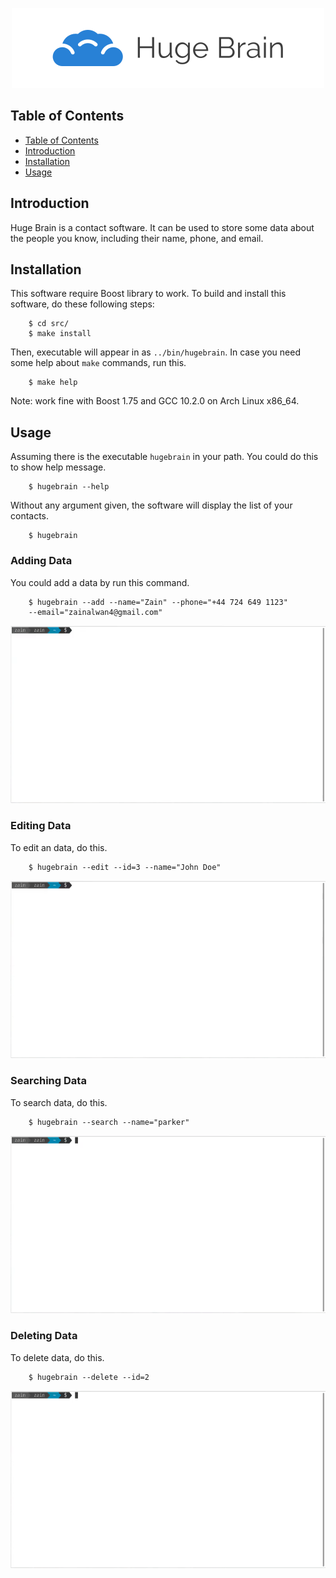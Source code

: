 <p align="center">
    <img src="https://raw.githubusercontent.com/zainalwan/hugebrain/master/assets/img/logo.png">
</p>

## Table of Contents
* [Table of Contents](#table-of-contents)
* [Introduction](#introduciton)
* [Installation](#installation)
* [Usage](#usage)

## Introduction
Huge Brain is a contact software. It can be used to store some data about the people
you know, including their name, phone, and email.

## Installation
This software require Boost library to work. To build and install this software,
do these following steps:
```
    $ cd src/
    $ make install
```
Then, executable will appear in as `../bin/hugebrain`.
In case you need some help about `make` commands, run this.
```
    $ make help
```
Note: work fine with Boost 1.75 and GCC 10.2.0 on Arch Linux x86_64.

## Usage
Assuming there is the executable `hugebrain` in your path. You could do this to
show help message.
```
    $ hugebrain --help
```
Without any argument given, the software will display the list of your contacts.
```
    $ hugebrain
```
### Adding Data
You could add a data by run this command.
```
    $ hugebrain --add --name="Zain" --phone="+44 724 649 1123" 
    --email="zainalwan4@gmail.com"
```
![Adding data](assets/img/add.gif)

### Editing Data
To edit an data, do this.
```
    $ hugebrain --edit --id=3 --name="John Doe" 
```
![Editing data](assets/img/edit.gif)

### Searching Data
To search data, do this.
```
    $ hugebrain --search --name="parker"
```
![Searching data](assets/img/search.gif)

### Deleting Data
To delete data, do this.
```
    $ hugebrain --delete --id=2
```
![Deleting data](assets/img/delete.gif)
